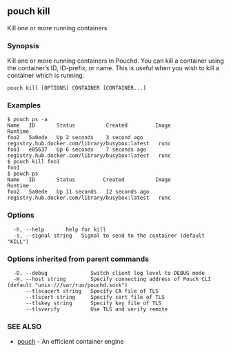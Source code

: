 ## pouch kill

Kill one or more running containers

### Synopsis

Kill one or more running containers in Pouchd. You can kill a container using the container’s ID, ID-prefix, or name. This is useful when you wish to kill a container which is running. 

```
pouch kill [OPTIONS] CONTAINER [CONTAINER...]
```

### Examples

```
$ pouch ps -a
Name   ID       Status    		Created         Image                                            Runtime
foo2   5a0ede   Up 2 seconds   	3 second ago    registry.hub.docker.com/library/busybox:latest   runc
foo1   e05637   Up 6 seconds   	7 seconds ago   registry.hub.docker.com/library/busybox:latest   runc
$ pouch kill foo1
foo1
$ pouch ps
Name   ID       Status         Created          Image                                            Runtime
foo2   5a0ede   Up 11 seconds   12 seconds ago   registry.hub.docker.com/library/busybox:latest   runc
```

### Options

```
  -h, --help       help for kill
  -s, --signal string   Signal to send to the container (default "KILL")
```

### Options inherited from parent commands

```
  -D, --debug              Switch client log level to DEBUG mode
  -H, --host string        Specify connecting address of Pouch CLI (default "unix:///var/run/pouchd.sock")
      --tlscacert string   Specify CA file of TLS
      --tlscert string     Specify cert file of TLS
      --tlskey string      Specify key file of TLS
      --tlsverify          Use TLS and verify remote
```

### SEE ALSO

* [pouch](pouch.md)	 - An efficient container engine


